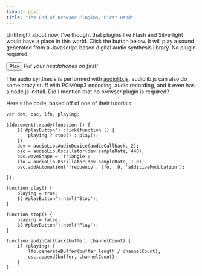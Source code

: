 ```yaml
---
layout: post
title: "The End of Browser Plugins, First Hand"
---
```


<script src="/scripts/jquery-1.5.2.min.js" type="text/javascript"></script>
<script src="/hodsmedia/audiolib.min.js" type="text/javascript"></script>
<script type="text/javascript"> 
var dev, osc, lfo, playing;  
$(document).ready(function () {     
$('#playButton').click(function () {         
playing ? stop() : play();     });     
dev = audioLib.AudioDevice(audioCallback, 2);     
osc = audioLib.Oscillator(dev.sampleRate, 440);     
osc.waveShape = 'triangle';     
lfo = audioLib.Oscillator(dev.sampleRate, 1.0);     
osc.addAutomation('frequency', lfo, .9, 'additiveModulation');  });  
function play() {     playing = true;     
$('#playButton').html('Stop'); }  
function stop() {     playing = false;     
$('#playButton').html('Play'); }  
function audioCallback(buffer, channelCount) {     
if (playing) {         lfo.generateBuffer(buffer.length / channelCount);         
osc.append(buffer, channelCount);     } }  </script>  


<p>Until right about now, I've thought that plugins like Flash and Silverlight would have a place in this world. Click the button below. It will play a sound generated from a Javascript-based digital audio synthesis library. No plugin required.</p>
<p><button id="playButton">Play</button> <em>Put your headphones on first!</em></p>
<p>The audio synthesis is performed with <a href="http://audiolibjs.org">audiolib.js</a>. audiolib.js can also do some crazy stuff with PCM/mp3 encoding, audio recording, and it even has a node.js install. Did I mention that no browser plugin is required?</p>
<p>Here's the code, based off of one of their tutorials:</p>

<pre><code>var dev, osc, lfo, playing;

$(document).ready(function () {
    $('#playButton').click(function () {
        playing ? stop() : play();
    });
    dev = audioLib.AudioDevice(audioCallback, 2);
    osc = audioLib.Oscillator(dev.sampleRate, 440);
    osc.waveShape = 'triangle';
    lfo = audioLib.Oscillator(dev.sampleRate, 1.0);
    osc.addAutomation('frequency', lfo, .9, 'additiveModulation');

});

function play() {
    playing = true;
    $('#playButton').html('Stop');
}

function stop() {
    playing = false;
    $('#playButton').html('Play');
}

function audioCallback(buffer, channelCount) {
    if (playing) {
        lfo.generateBuffer(buffer.length / channelCount);
        osc.append(buffer, channelCount);
    }
}
</code></pre>

